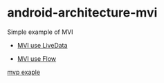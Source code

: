 # android-architecture-mvi
Simple example of MVI

- [MVI use LiveData](https://github.com/RUANHAOANDROID/android-architecture-mvi/tree/main)

- [MVI use Flow](https://github.com/RUANHAOANDROID/android-architecture-mvi/tree/mvi-flow)


[mvp exaple](https://github.com/RUANHAOANDROID/android-architecture-mvp)
